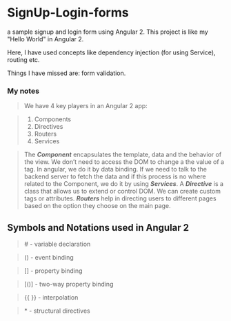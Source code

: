 # SignUp-Login-forms
a sample signup and login form using Angular 2. This project is like my "Hello World" in Angular 2.

Here, I have used concepts like dependency injection (for using Service), routing etc.

Things I have missed are: form validation.

### My notes

>We have 4 key players in an Angular 2 app:

>1. Components
>2. Directives
>3. Routers
>4. Services

>The _**Component**_ encapsulates the template, data and the behavior of the view.
>We don’t need to access the DOM to change a the value of a tag. In angular, we do it by data binding.
>If we need to talk to the backend server to fetch the data and if this process is no where related to the Component, we do it by using _**Services**_.
>A _**Directive**_ is a class that allows us to extend or control DOM. We can create custom tags or attributes.
>_**Routers**_ help in directing users to different pages based on the option they choose on the main page.

## Symbols and Notations used in Angular 2
>\# - variable declaration

>() - event binding

>[] - property binding

>[()] - two-way property binding

>{{ }} - interpolation

>\* - structural directives
